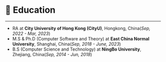 # 🌱 Education 
---
- RA at **City University of Hong Kong (CityU)**, Hongkong, China(*Sep, 2022 - Mar, 2023*)
- M.S & Ph.D (Computer Software and Theory) at **East China Normal University**, Shanghai, China(*Sep, 2018 - June, 2023*)
- B.S (Computer Science and Technology) at **NingBo University**, Zhejiang, China(*Sep, 2014 - Jun, 2018*)
